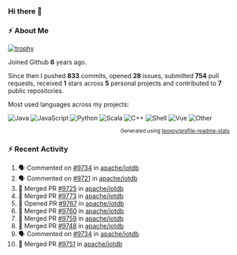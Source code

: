 ### Hi there 👋

### :zap: About Me

[![trophy](https://github-profile-trophy.vercel.app/?username=HTHou&theme=onedark)](https://github.com/ryo-ma/github-profile-trophy)
   
Joined Github **6** years ago.

Since then I pushed **833** commits, opened **28** issues, submitted **754** pull requests, received **1** stars across **5** personal projects and contributed to **7** public repositories.

Most used languages across my projects:

![Java](https://img.shields.io/static/v1?style=flat-square&label=%E2%A0%80&color=555&labelColor=%23b07219&message=Java%EF%B8%B194.4%25)
![JavaScript](https://img.shields.io/static/v1?style=flat-square&label=%E2%A0%80&color=555&labelColor=%23f1e05a&message=JavaScript%EF%B8%B11.4%25)
![Python](https://img.shields.io/static/v1?style=flat-square&label=%E2%A0%80&color=555&labelColor=%233572A5&message=Python%EF%B8%B10.7%25)
![Scala](https://img.shields.io/static/v1?style=flat-square&label=%E2%A0%80&color=555&labelColor=%23c22d40&message=Scala%EF%B8%B10.6%25)
![C++](https://img.shields.io/static/v1?style=flat-square&label=%E2%A0%80&color=555&labelColor=%23f34b7d&message=C%2B%2B%EF%B8%B10.6%25)
![Shell](https://img.shields.io/static/v1?style=flat-square&label=%E2%A0%80&color=555&labelColor=%2389e051&message=Shell%EF%B8%B10.4%25)
![Vue](https://img.shields.io/static/v1?style=flat-square&label=%E2%A0%80&color=555&labelColor=%2341b883&message=Vue%EF%B8%B10.3%25)
![Other](https://img.shields.io/static/v1?style=flat-square&label=%E2%A0%80&color=555&labelColor=%23ededed&message=Other%EF%B8%B11.2%25)

<p align="right"><sub>Generated using <a href="https://github.com/marketplace/actions/profile-readme-stats">teoxoy/profile-readme-stats</a></sub></p>


<!--![](https://github.com/HTHou/HTHou/blob/output/github-contribution-grid-snake.svg)-->

<!--![Haonan Hou's github stats](https://github-readme-stats.vercel.app/api?username=HTHou&count_private=true&show_icons=true&theme=onedark)-->

<!--![Haonan Hou's wakatime stats](https://github-readme-stats.vercel.app/api/wakatime?username=HTHou&layout=compact&theme=onedark)-->

<!--![Top Langs](https://github-readme-stats.vercel.app/api/top-langs/?username=HTHou&theme=onedark&layout=compact)-->

### :zap: Recent Activity
<!--START_SECTION:activity-->
1. 🗣 Commented on [#9734](https://github.com/apache/iotdb/issues/9734) in [apache/iotdb](https://github.com/apache/iotdb)
2. 🗣 Commented on [#9721](https://github.com/apache/iotdb/issues/9721) in [apache/iotdb](https://github.com/apache/iotdb)
3. 🎉 Merged PR [#9725](https://github.com/apache/iotdb/pull/9725) in [apache/iotdb](https://github.com/apache/iotdb)
4. 🎉 Merged PR [#9773](https://github.com/apache/iotdb/pull/9773) in [apache/iotdb](https://github.com/apache/iotdb)
5. 💪 Opened PR [#9767](https://github.com/apache/iotdb/pull/9767) in [apache/iotdb](https://github.com/apache/iotdb)
6. 🎉 Merged PR [#9760](https://github.com/apache/iotdb/pull/9760) in [apache/iotdb](https://github.com/apache/iotdb)
7. 🎉 Merged PR [#9759](https://github.com/apache/iotdb/pull/9759) in [apache/iotdb](https://github.com/apache/iotdb)
8. 🎉 Merged PR [#9748](https://github.com/apache/iotdb/pull/9748) in [apache/iotdb](https://github.com/apache/iotdb)
9. 🗣 Commented on [#9734](https://github.com/apache/iotdb/issues/9734) in [apache/iotdb](https://github.com/apache/iotdb)
10. 🎉 Merged PR [#9751](https://github.com/apache/iotdb/pull/9751) in [apache/iotdb](https://github.com/apache/iotdb)
<!--END_SECTION:activity-->

<!--
**HTHou/HTHou** is a ✨ _special_ ✨ repository because its `README.md` (this file) appears on your GitHub profile.

Here are some ideas to get you started:

- 🔭 I’m currently working on ...
- 🌱 I’m currently learning ...
- 👯 I’m looking to collaborate on ...
- 🤔 I’m looking for help with ...
- 💬 Ask me about ...
- 📫 How to reach me: ...
- 😄 Pronouns: ...
- ⚡ Fun fact: ...
-->
